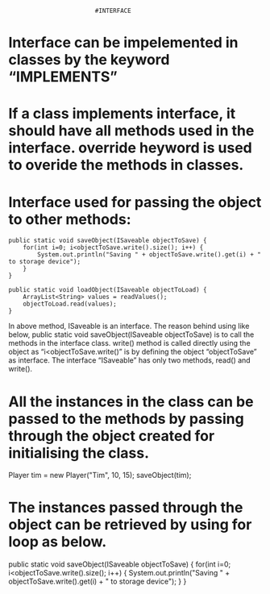                             #INTERFACE
#	Interface can be impelemented in classes by the keyword “IMPLEMENTS”
#	If a class implements interface, it should have all methods used in the interface. override heyword is used to overide the methods in classes.
#	Interface used for passing the object to other methods:
    public static void saveObject(ISaveable objectToSave) {
        for(int i=0; i<objectToSave.write().size(); i++) {
            System.out.println("Saving " + objectToSave.write().get(i) + " to storage device");
        }
    }

    public static void loadObject(ISaveable objectToLoad) {
        ArrayList<String> values = readValues();
        objectToLoad.read(values);
    }
In above method, ISaveable is an interface. The reason behind using like below,
public static void saveObject(ISaveable objectToSave)
is to call the methods in the interface class. write() method is called directly using the object as “i<objectToSave.write()” is by defining the object “objectToSave” as interface. The interface “ISaveable” has only two methods, read() and write().
#	All the instances in the class can be passed to the methods by passing through the object created for initialising the class.
Player tim = new Player("Tim", 10, 15);
saveObject(tim);
#	The instances passed through the object can be retrieved by using for loop as below.
public static void saveObject(ISaveable objectToSave) {
        for(int i=0; i<objectToSave.write().size(); i++) {
            System.out.println("Saving " + objectToSave.write().get(i) + " to storage device");
        }
    }

